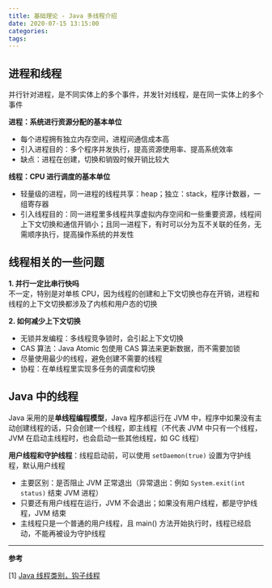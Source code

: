 ```yaml
---
title: 基础理论 - Java 多线程介绍
date: 2020-07-15 13:15:00
categories: 
tags:
---
```

## 进程和线程
并行针对进程，是不同实体上的多个事件，并发针对线程，是在同⼀实体上的多个事件

**进程：系统进行资源分配的基本单位**  
- 每个进程拥有独立内存空间，进程间通信成本高
- 引入进程目的：多个程序并发执行，提高资源使用率、提高系统效率
- 缺点：进程在创建，切换和销毁时候开销比较大

**线程：CPU 进行调度的基本单位** 
- 轻量级的进程，同一进程的线程共享：heap；独立：stack，程序计数器，一组寄存器
- 引入线程目的：同一进程里多线程共享虚拟内存空间和一些重要资源，线程间上下文切换和通信开销小；且同一进程下，有时可以分为互不关联的任务，无需顺序执行，提高操作系统的并发性

## 线程相关的一些问题
**1. 并行一定比串行快吗**  
不一定，特别是对单核 CPU，因为线程的创建和上下文切换也存在开销，进程和线程的上下文切换都涉及了内核和用户态的切换

**2. 如何减少上下文切换**    
- 无锁并发编程：多线程竞争锁时，会引起上下文切换
- CAS 算法：Java Atomic 包使用 CAS 算法来更新数据，而不需要加锁
- 尽量使用最少的线程，避免创建不需要的线程
- 协程：在单线程里实现多任务的调度和切换

## Java 中的线程
Java 采用的是**单线程编程模型**，Java 程序都运行在 JVM 中，程序中如果没有主动创建线程的话，只会创建一个线程，即主线程（不代表 JVM 中只有一个线程，JVM 在启动主线程时，也会启动一些其他线程，如 GC 线程）

**用户线程和守护线程**：线程启动前，可以使用 `setDaemon(true)` 设置为守护线程，默认用户线程  
- 主要区别：是否阻止 JVM 正常退出（异常退出：例如 `System.exit(int status)` 结束 JVM 进程）
- 只要还有用户线程在运行，JVM 不会退出；如果没有用户线程，都是守护线程，JVM 结束
- 主线程只是一个普通的用户线程，且 main() 方法开始执行时，线程已经启动，不能再被设为守护线程


---
**参考**

[1] [Java 线程类别，钩子线程](https://www.cnblogs.com/mler/p/9453597.html)

